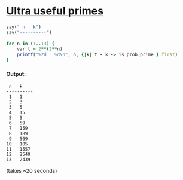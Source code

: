 [1]: https://rosettacode.org/wiki/Ultra_useful_primes

# [Ultra useful primes][1]

```ruby
say(" n   k")
say("----------")
 
for n in (1..13) {
    var t = 2**(2**n)
    printf("%2d   %d\n", n, {|k| t - k -> is_prob_prime }.first)
}
```

#### Output:
```
 n   k
----------
 1   1
 2   3
 3   5
 4   15
 5   5
 6   59
 7   159
 8   189
 9   569
10   105
11   1557
12   2549
13   2439
```


(takes ~20 seconds)
